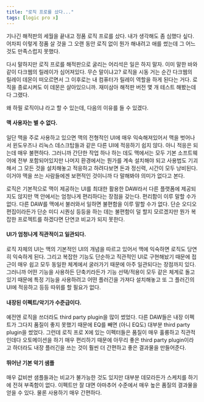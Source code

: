 ```yaml
---
title: "로직 프로를 샀다..."
tags: [logic pro x]
---
```


기나긴 해적판의 세월을 끝내고 정품 로직 프로를 샀다. 내가 생각해도 좀 심했다 싶다. 어차피 이렇게 정품 살 것을 그 오랜 동안 로직 없이 뭔가 해내려고 애를 썼는데 그 어느 것도 만족스럽지 못했다. 

다시 말하지만 로직 프로를 해적판으로 굴리는 어리석은 일은 하지 말자. 이미 말한 바와 같이 다크웹의 릴레이가 심어져있다. 무슨 말이냐고? 로직을 시동 거는 순간 다크웹의 릴레이 데몬이 떠오르면서 그 이후로는 내 컴퓨터가 릴레이 역할을 하게 된다는 거다. 로직을 종료시켜도 이 데몬은 살아있으니까. 재미삼아 해적판 버전 몇 개 테스트 해봤는데 다 그랬다.

왜 하필 로직이냐 라고 할 수 있는데, 다음의 이유를 들 수 있겠다.

#### 맥 사용자는 별 수 없다.

일단 맥을 주로 사용하고 있으면 맥의 전형적인 UI에 매우 익숙해져있어서 맥을 벗어나서 윈도우즈나 리눅스 데스크탑들과 같은 다른 UI에 적응하기 쉽지 않다. 아니 적응은 되는데 매우 불편하다. 그러니까 간단한 작업 하나 하는 데도 맥에서는 모두 기본 소프트웨어에 전부 포함되어있지만 나머지 환경에서는 뭔가를 계속 설치해야 되고 사용법도 기괴해서 그 모든 것을 설치해놓고 적응하고 하려다보면 돈과 정신력, 시간이 모두 낭비된다. 이거야 맥을 쓰는 사람들에겐 보편적인 것이니까 다 말해봐야 의미가 없다고 본다.

로직은 기본적으로 맥이 제공하는 UI를 최대한 활용한 DAW라서 다른 플랫폼에 제공되지도 않지만 맥 안에서는 엄청나게 편리하다는 장점을 갖는다. 편리함이 이루 말할 수가 없다. 다른 DAW를 맥에서 불러와서 일하면 불편함을 이루 말할 수가 없다. 단순 오디오 편집이라든가 단순 미디 시퀀싱 등등을 하는 데는 불편함이 덜 할지 모르겠지만 뭔가 복잡한 프로젝트를 하겠다면 단연코 비교가 되지 못한다.

#### UI가 엄청나게 직관적이고 일관되다.

로직 자체의 UI는 맥의 기본적인 UI의 개념을 따르고 있어서 맥에 익숙하면 로직도 당연히 익숙하게 된다. 그리고 복잡한 기능도 단순하고 직관적인 UI로 구현해놨기 때문에 접근이 매우 쉽고 모두 동일한 체계에서 굴러가기 때문에 아주 일관되다는 장점까지 있다. 그러니까 어떤 기능을 사용하든 단축키라든가 기능 선택/적용이 모두 같은 체계로 돌고 있기 때문에 특정 기능을 사용하려고 어떤 플러긴을 가져다 설치해놓고 또 그 플러긴의 UI에 적응하고 등등 따위를 할 필요가 없다.

#### 내장된 이펙트/악기가 수준급이다.

예전엔 로직을 쓰더라도 third party plugin을 많이 썼었다. 다른 DAW들은 내장 이펙트가 그다지 품질이 좋지 못했기 때문에 EQ를 빼면 (아니 EQ도) 대부분 third party plugin을 썼었다. 그런데 로직 프로 X에 있는 이펙터들은 품질이 매우 훌륭하고 직관적인데다 오토메이션을 하기 매우 편리하기 때문에 아무리 좋은 third party plugin이라고 하더라도 내장 플러긴을 쓰는 것이 훨씬 더 간편하고 좋은 결과물을 만들어준다.

#### 뛰어난 기본 악기 샘플

매우 값비싼 샘플들과는 비교가 불가능한 것도 있지만 대부분 데모라든가 스케치를 하기에 전혀 부족함이 없다. 이펙트만 잘 대면 아마추어 수준에서 매우 높은 품질의 결과물을 얻을 수 있다. 물론 사용하기 매우 간편하다.
